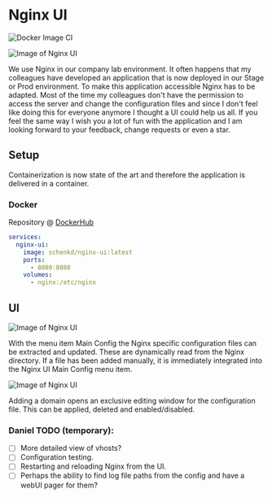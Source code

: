 # Nginx UI    

![Docker Image CI](https://github.com/schenkd/nginx-ui/workflows/Docker%20Image%20CI/badge.svg)     

![Image of Nginx UI](https://i.ibb.co/XXcfsDp/Bildschirmfoto-2020-06-20-um-18-40-27.png)

We use Nginx in our company lab environment. It often happens that my
colleagues have developed an application that is now deployed in our Stage
or Prod environment. To make this application accessible Nginx has to be
adapted. Most of the time my colleagues don't have the permission to access
the server and change the configuration files and since I don't feel like
doing this for everyone anymore I thought a UI could help us all. If you
feel the same way I wish you a lot of fun with the application and I am
looking forward to your feedback, change requests or even a star.

## Setup

Containerization is now state of the art and therefore the application is
delivered in a container.

### Docker

Repository @ [DockerHub](https://hub.docker.com/r/schenkd/nginx-ui)

```yaml
services:
  nginx-ui:
    image: schenkd/nginx-ui:latest
    ports:
      - 8080:8080
    volumes:
      - nginx:/etc/nginx
```

## UI

![Image of Nginx UI](https://i.ibb.co/qNgBRrt/Bildschirmfoto-2020-06-21-um-10-01-46.png)

With the menu item Main Config the Nginx specific configuration files
can be extracted and updated. These are dynamically read from the Nginx
directory. If a file has been added manually, it is immediately integrated
into the Nginx UI Main Config menu item.

![Image of Nginx UI](https://i.ibb.co/j85XKM6/Bildschirmfoto-2020-06-21-um-10-01-58.png)

Adding a domain opens an exclusive editing window for the configuration
file. This can be applied, deleted and enabled/disabled.

### Daniel TODO (temporary):
- [ ] More detailed view of vhosts?
- [ ] Configuration testing.
- [ ] Restarting and reloading Nginx from the UI.
- [ ] Perhaps the ability to find log file paths from the config and have a webUI pager for them?
